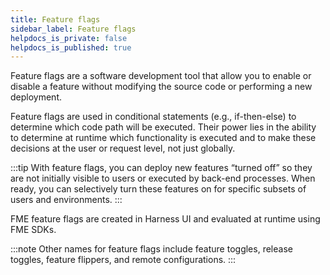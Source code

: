 ```yaml
---
title: Feature flags
sidebar_label: Feature flags
helpdocs_is_private: false
helpdocs_is_published: true
---
```


Feature flags are a software development tool that allow you to enable or disable a feature without modifying the source code or performing a new deployment.

Feature flags are used in conditional statements (e.g., if-then-else) to determine which code path will be executed. Their power lies in the ability to determine at runtime which functionality is executed and to make these decisions at the user or request level, not just globally.

:::tip
With feature flags, you can deploy new features “turned off” so they are not initially visible to users or executed by back-end processes.  When ready, you can selectively turn these features on for specific subsets of users and environments.
:::

FME feature flags are created in Harness UI and evaluated at runtime using FME SDKs.

:::note
Other names for feature flags include feature toggles, release toggles, feature flippers, and remote configurations. 
:::